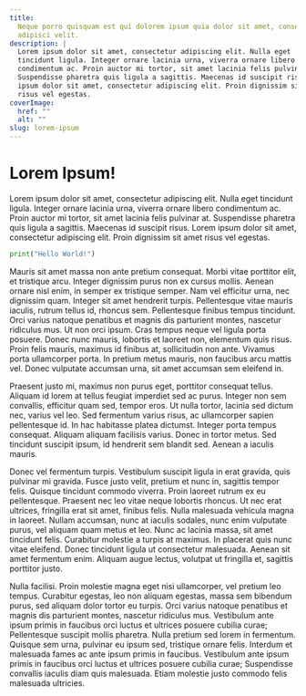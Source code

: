 ```yaml
---
title:
  Neque porro quisquam est qui dolorem ipsum quia dolor sit amet, consectetur,
  adipisci velit.
description: |
  Lorem ipsum dolor sit amet, consectetur adipiscing elit. Nulla eget
  tincidunt ligula. Integer ornare lacinia urna, viverra ornare libero
  condimentum ac. Proin auctor mi tortor, sit amet lacinia felis pulvinar at.
  Suspendisse pharetra quis ligula a sagittis. Maecenas id suscipit risus. Lorem
  ipsum dolor sit amet, consectetur adipiscing elit. Proin dignissim sit amet
  risus vel egestas.
coverImage:
  href: ""
  alt: ""
slug: lorem-ipsum
---
```


# Lorem Ipsum!

Lorem ipsum dolor sit amet, consectetur adipiscing elit. Nulla eget tincidunt
ligula. Integer ornare lacinia urna, viverra ornare libero condimentum ac. Proin
auctor mi tortor, sit amet lacinia felis pulvinar at. Suspendisse pharetra quis
ligula a sagittis. Maecenas id suscipit risus. Lorem ipsum dolor sit amet,
consectetur adipiscing elit. Proin dignissim sit amet risus vel egestas.

```python
print("Hello World!")
```

Mauris sit amet massa non ante pretium consequat. Morbi vitae porttitor elit, et
tristique arcu. Integer dignissim purus non ex cursus mollis. Aenean ornare nisl
enim, in semper ex tristique semper. Nam vel efficitur urna, nec dignissim quam.
Integer sit amet hendrerit turpis. Pellentesque vitae mauris iaculis, rutrum
tellus id, rhoncus sem. Pellentesque finibus tempus tincidunt. Orci varius
natoque penatibus et magnis dis parturient montes, nascetur ridiculus mus. Ut
non orci ipsum. Cras tempus neque vel ligula porta posuere. Donec nunc mauris,
lobortis et laoreet non, elementum quis risus. Proin felis mauris, maximus id
finibus at, sollicitudin non ante. Vivamus porta ullamcorper porta. In pretium
metus mauris, non faucibus arcu mattis vel. Donec vulputate accumsan urna, sit
amet accumsan sem eleifend in.

Praesent justo mi, maximus non purus eget, porttitor consequat tellus. Aliquam
id lorem at tellus feugiat imperdiet sed ac purus. Integer non sem convallis,
efficitur quam sed, tempor eros. Ut nulla tortor, lacinia sed dictum nec, varius
vel leo. Sed fermentum varius risus, ac ullamcorper sapien pellentesque id. In
hac habitasse platea dictumst. Integer porta tempus consequat. Aliquam aliquam
facilisis varius. Donec in tortor metus. Sed tincidunt suscipit ipsum, id
hendrerit sem blandit sed. Aenean a iaculis mauris.

Donec vel fermentum turpis. Vestibulum suscipit ligula in erat gravida, quis
pulvinar mi gravida. Fusce justo velit, pretium et nunc in, sagittis tempor
felis. Quisque tincidunt commodo viverra. Proin laoreet rutrum ex eu
pellentesque. Praesent nec leo vitae neque lobortis rhoncus. Ut nec erat
ultrices, fringilla erat sit amet, finibus felis. Nulla malesuada vehicula magna
in laoreet. Nullam accumsan, nunc at iaculis sodales, nunc enim vulputate purus,
vel aliquam quam metus et leo. Nunc ac lacinia massa, sit amet tincidunt felis.
Curabitur molestie a turpis at maximus. In placerat quis nunc vitae eleifend.
Donec tincidunt ligula ut consectetur malesuada. Aenean sit amet fermentum enim.
Aliquam augue lectus, volutpat ut fringilla et, sagittis porttitor justo.

Nulla facilisi. Proin molestie magna eget nisi ullamcorper, vel pretium leo
tempus. Curabitur egestas, leo non aliquam egestas, massa sem bibendum purus,
sed aliquam dolor tortor eu turpis. Orci varius natoque penatibus et magnis dis
parturient montes, nascetur ridiculus mus. Vestibulum ante ipsum primis in
faucibus orci luctus et ultrices posuere cubilia curae; Pellentesque suscipit
mollis pharetra. Nulla pretium sed lorem in fermentum. Quisque sem urna,
pulvinar eu ipsum sed, tristique ornare felis. Interdum et malesuada fames ac
ante ipsum primis in faucibus. Vestibulum ante ipsum primis in faucibus orci
luctus et ultrices posuere cubilia curae; Suspendisse convallis iaculis diam
quis malesuada. Etiam molestie justo commodo felis malesuada ultricies.
